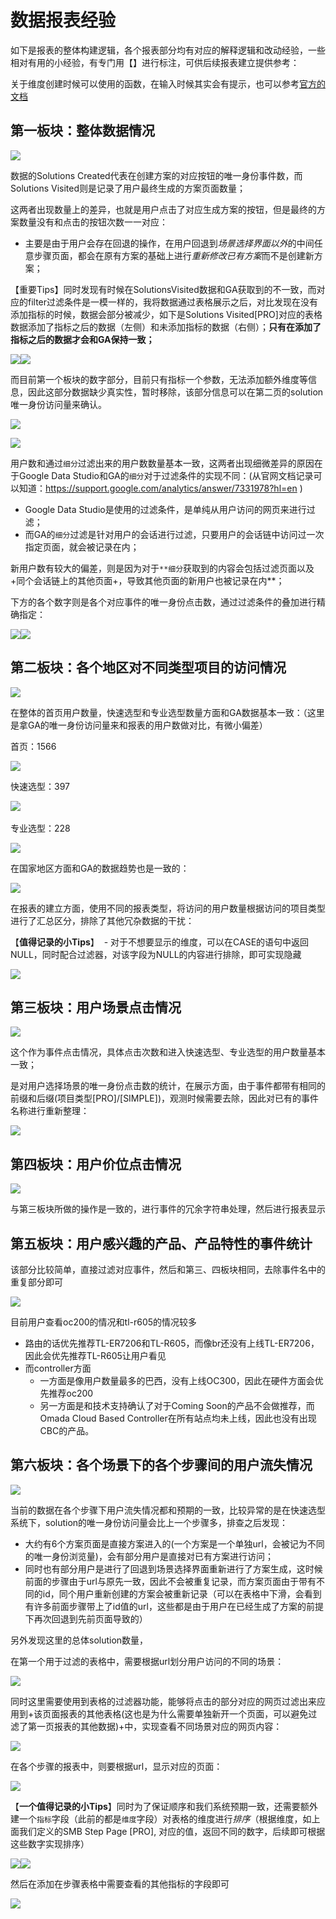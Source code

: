 # 数据报表经验

如下是报表的整体构建逻辑，各个报表部分均有对应的解释逻辑和改动经验，一些相对有用的小经验，有专门用【】进行标注，可供后续报表建立提供参考：

关于维度创建时候可以使用的函数，在输入时候其实会有提示，也可以参考[官方的文档](https://support.google.com/datastudio/table/6379764?hl=en)

第一板块：整体数据情况
-----------

![](img/image-2021-01-14-13-55-13-743.png)

数据的Solutions Created代表在创建方案的对应按钮的唯一身份事件数，而Solutions Visited则是记录了用户最终生成的方案页面数量；

这两者出现数量上的差异，也就是用户点击了对应生成方案的按钮，但是最终的方案数量没有和点击的按钮次数一一对应：

-   主要是由于用户会存在回退的操作，在用户回退到*场景选择界面以外*的中间任意步骤页面，都会在原有方案的基础上进行*重新修改已有方案*而不是创建新方案；

【重要Tips】同时发现有时候在SolutionsVisited数据和GA获取到的不一致，而对应的filter过滤条件是一模一样的，我将数据通过表格展示之后，对比发现在没有添加指标的时候，数据会部分被减少，如下是Solutions Visited[PRO]对应的表格数据添加了指标之后的数据（左侧）和未添加指标的数据（右侧）；**只有在添加了指标之后的数据才会和GA保持一致；**

![](img/image-2021-01-14-16-30-21-852.png)![](img/image-2021-01-14-16-30-54-296.png)

而目前第一个板块的数字部分，目前只有指标一个参数，无法添加额外维度等信息，因此这部分数据缺少真实性，暂时移除，该部分信息可以在第二页的solution唯一身份访问量来确认。

![](img/image-2021-01-14-16-32-57-922.png)

![](img/image-2021-01-14-13-59-03-158.png)

用户数和通过`细分`过滤出来的用户数数量基本一致，这两者出现细微差异的原因在于Google Data Studio和GA的`细分`对于过滤条件的实现不同：(从官网文档记录可以知道：<https://support.google.com/analytics/answer/7331978?hl=en> )

-   Google Data Studio是使用的过滤条件，是单纯从用户访问的网页来进行过滤；
-   而GA的`细分`过滤是针对用户的会话进行过滤，只要用户的会话链中访问过一次指定页面，就会被记录在内；

新用户数有较大的偏差，则是因为对于`**细分`获取到的内容会包括过滤页面以及+同个会话链上的其他页面+，导致其他页面的新用户也被记录在内**；

下方的各个数字则是各个对应事件的唯一身份点击数，通过过滤条件的叠加进行精确指定：

![](img/image-2021-01-14-14-10-32-823.png)![](img/image-2021-01-14-14-11-18-805.png)

第二板块：各个地区对不同类型项目的访问情况
---------------------

![](img/image-2021-01-14-14-12-15-634.png)

在整体的首页用户数量，快速选型和专业选型数量方面和GA数据基本一致：（这里是拿GA的唯一身份访问量来和报表的用户数做对比，有微小偏差）

首页：1566

![](img/image-2021-01-14-14-45-56-149.png)

快速选型：397

![](img/image-2021-01-14-14-47-48-626.png)  

专业选型：228

![](img/image-2021-01-14-14-49-19-042.png)

在国家地区方面和GA的数据趋势也是一致的：

![](img/image-2021-01-14-14-43-10-074.png)

在报表的建立方面，使用不同的报表类型，将访问的用户数量根据访问的项目类型进行了汇总区分，排除了其他冗杂数据的干扰：

【**值得记录的小Tips**】  - 对于不想要显示的维度，可以在CASE的语句中返回NULL，同时配合过滤器，对该字段为NULL的内容进行排除，即可实现隐藏

![](img/image-2021-01-14-14-13-38-703.png)

第三板块：用户场景点击情况
-------------

![](img/image-2021-01-14-14-15-53-053.png)

这个作为事件点击情况，具体点击次数和进入快速选型、专业选型的用户数量基本一致；

是对用户选择场景的唯一身份点击数的统计，在展示方面，由于事件都带有相同的前缀和后缀(项目类型[PRO]/[SIMPLE])，观测时候需要去除，因此对已有的事件名称进行重新整理：

![](img/image-2021-01-14-14-15-40-918.png)

第四板块：用户价位点击情况
-------------

![](img/image-2021-01-14-14-19-11-499.png)

与第三板块所做的操作是一致的，进行事件的冗余字符串处理，然后进行报表显示

第五板块：用户感兴趣的产品、产品特性的事件统计
-----------------------

该部分比较简单，直接过滤对应事件，然后和第三、四板块相同，去除事件名中的重复部分即可

![](img/image-2021-01-14-14-20-42-611.png)

目前用户查看oc200的情况和tl-r605的情况较多

-   路由的话优先推荐TL-ER7206和TL-R605，而像br还没有上线TL-ER7206，因此会优先推荐TL-R605让用户看见
-   而controller方面
    -   一方面是像用户数量最多的巴西，没有上线OC300，因此在硬件方面会优先推荐oc200
    -   另一方面是和技术支持确认了对于Coming Soon的产品不会做推荐，而Omada Cloud Based Controller在所有站点均未上线，因此也没有出现CBC的产品。

第六板块：各个场景下的各个步骤间的用户流失情况
-----------------------

![](img/image-2021-01-14-14-24-02-882.png)

当前的数据在各个步骤下用户流失情况都和预期的一致，比较异常的是在快速选型系统下，solution的唯一身份访问量会比上一个步骤多，排查之后发现：

-   大约有6个方案页面是直接方案进入的(一个方案是一个单独url，会被记为不同的唯一身份浏览量)，会有部分用户是直接对已有方案进行访问；
-   同时也有部分用户是进行了回退到场景选择界面重新进行了方案生成，这时候前面的步骤由于url与原先一致，因此不会被重复记录，而方案页面由于带有不同的id，同个用户重新创建的方案会被重新记录（可以在表格中下滑，会看到有许多前面步骤带上了id值的url，这些都是由于用户在已经生成了方案的前提下再次回退到先前页面导致的）

另外发现这里的总体solution数量，

在第一个用于过滤的表格中，需要根据url划分用户访问的不同的场景：

![](img/image-2021-01-14-14-31-43-831.png)

同时这里需要使用到表格的过滤器功能，能够将点击的部分对应的网页过滤出来应用到+该页面报表的其他表格(这也是为什么需要单独新开一个页面，可以避免过滤了第一页报表的其他数据)+中，实现查看不同场景对应的网页内容：

![](img/image-2021-01-14-14-25-09-619.png)

在各个步骤的报表中，则要根据url，显示对应的页面：

![](img/image-2021-01-14-14-33-15-774.png)

【**一个值得记录的小Tips**】同时为了保证顺序和我们系统预期一致，还需要额外建一个`指标`字段（此前的都是`维度`字段）对表格的维度进行*排序*（根据维度，如上面我们定义的SMB Step Page [PRO], 对应的值，返回不同的数字，后续即可根据这些数字实现排序）

![](img/image-2021-01-14-14-34-33-361.png)![](img/image-2021-01-14-14-35-54-711.png)

然后在添加在步骤表格中需要查看的其他指标的字段即可

![](img/image-2021-01-14-14-36-44-101.png)